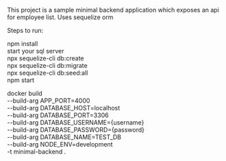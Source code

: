 This project is a sample minimal backend application which exposes an api for employee list.
Uses sequelize orm

Steps to run:

npm install <br>
start your sql server<br>
npx sequelize-cli db:create<br>
npx sequelize-cli db:migrate<br>
npx sequelize-cli db:seed:all<br>
npm start<br>

docker build \
 --build-arg APP_PORT=4000 \
 --build-arg DATABASE_HOST=localhost \
 --build-arg DATABASE_PORT=3306 \
 --build-arg DATABASE_USERNAME={username} \
 --build-arg DATABASE_PASSWORD={password} \
 --build-arg DATABASE_NAME=TEST_DB \
 --build-arg NODE_ENV=development \
 -t minimal-backend .
